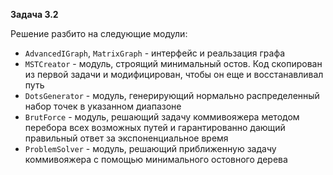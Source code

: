 **Задача 3.2**

Решение разбито на следующие модули:
- `AdvancedIGraph`, `MatrixGraph` - интерфейс и реальзация графа
- `MSTCreator` - модуль, строящий минимальный остов. Код скопирован из первой задачи
    и модифицирован, чтобы он еще и восстанавливал путь
- `DotsGenerator` - модуль, генерирующий нормально распределенный набор точек в указанном диапазоне
- `BrutForce` - модуль, решающий задачу коммивояжера методом перебора всех возможных путей и гарантированно
    дающий правильный ответ за экспоненциальное время
- `ProblemSolver` - модуль, решающий приближенную задачу коммивояжера с помощью минимального остовного дерева